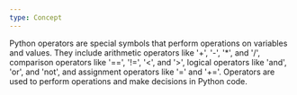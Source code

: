 ```yaml
---
type: Concept
---
```


Python operators are special symbols that perform operations on variables and values. They include arithmetic operators like '+', '-', '*', and '/', comparison operators like '==', '!=', '<', and '>', logical operators like 'and', 'or', and 'not', and assignment operators like '=' and '+='. Operators are used to perform operations and make decisions in Python code.